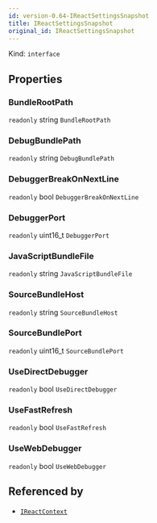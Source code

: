 ```yaml
---
id: version-0.64-IReactSettingsSnapshot
title: IReactSettingsSnapshot
original_id: IReactSettingsSnapshot
---
```


Kind: `interface`



## Properties
### BundleRootPath
`readonly`  string `BundleRootPath`

### DebugBundlePath
`readonly`  string `DebugBundlePath`

### DebuggerBreakOnNextLine
`readonly`  bool `DebuggerBreakOnNextLine`

### DebuggerPort
`readonly`  uint16_t `DebuggerPort`

### JavaScriptBundleFile
`readonly`  string `JavaScriptBundleFile`

### SourceBundleHost
`readonly`  string `SourceBundleHost`

### SourceBundlePort
`readonly`  uint16_t `SourceBundlePort`

### UseDirectDebugger
`readonly`  bool `UseDirectDebugger`

### UseFastRefresh
`readonly`  bool `UseFastRefresh`

### UseWebDebugger
`readonly`  bool `UseWebDebugger`






## Referenced by
- [`IReactContext`](IReactContext)
